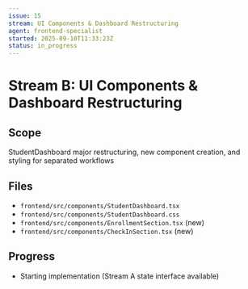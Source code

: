 ```yaml
---
issue: 15
stream: UI Components & Dashboard Restructuring
agent: frontend-specialist
started: 2025-09-10T11:33:23Z
status: in_progress
---
```


# Stream B: UI Components & Dashboard Restructuring

## Scope
StudentDashboard major restructuring, new component creation, and styling for separated workflows

## Files
- `frontend/src/components/StudentDashboard.tsx`
- `frontend/src/components/StudentDashboard.css`
- `frontend/src/components/EnrollmentSection.tsx` (new)
- `frontend/src/components/CheckInSection.tsx` (new)

## Progress
- Starting implementation (Stream A state interface available)